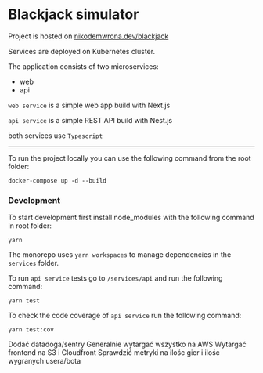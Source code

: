 # Blackjack simulator

Project is hosted on [nikodemwrona.dev/blackjack](https://nikodemwrona.dev/blackjack)

Services are deployed on Kubernetes cluster.

The application consists of two microservices:
- web
- api

`web service` is a simple web app build with Next.js 

`api service` is a simple REST API build with Nest.js

both services use `Typescript`

---
To run the project locally you can use the following command from the root folder:

```
docker-compose up -d --build 
```

### Development

To start development first install node_modules with the following command in root folder:
```
yarn
```
The monorepo uses `yarn workspaces` to manage dependencies in the `services` folder.

To run `api service` tests go to `/services/api` and  run the following command:
```
yarn test
```

To check the code coverage of `api service` run the following command:
```
yarn test:cov
```


Dodać datadoga/sentry
Generalnie wytargać wszystko na AWS
Wytargać frontend na S3 i Cloudfront
Sprawdzić metryki na ilośc gier i ilośc wygranych usera/bota